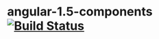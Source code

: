 # angular-1.5-components [![Build Status](https://travis-ci.org/valakar/angular-1.5-components.svg?branch=master)](https://travis-ci.org/valakar/angular-1.5-components)
